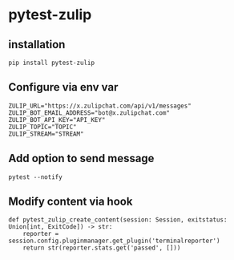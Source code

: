 # pytest-zulip

## installation

    pip install pytest-zulip

## Configure via env var

    ZULIP_URL="https://x.zulipchat.com/api/v1/messages"
    ZULIP_BOT_EMAIL_ADDRESS="bot@x.zulipchat.com"
    ZULIP_BOT_API_KEY="API_KEY"
    ZULIP_TOPIC="TOPIC"
    ZULIP_STREAM="STREAM"

## Add option to send message

    pytest --notify

## Modify content via hook

    def pytest_zulip_create_content(session: Session, exitstatus: Union[int, ExitCode]) -> str:
        reporter = session.config.pluginmanager.get_plugin('terminalreporter')
        return str(reporter.stats.get('passed', []))
